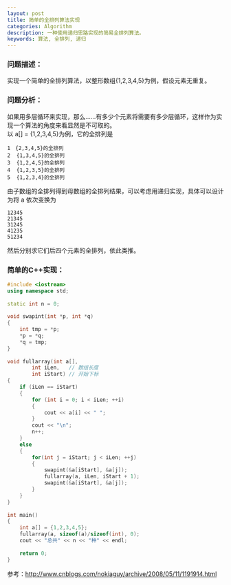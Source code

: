 ```yaml
---
layout: post
title: 简单的全排列算法实现 
categories: Algorithm
description: 一种使用递归思路实现的简易全排列算法。
keywords: 算法, 全排列, 递归
---
```


### 问题描述：
实现一个简单的全排列算法，以整形数组{1,2,3,4,5}为例，假设元素无重复。
 
### 问题分析：
如果用多层循环来实现，那么……有多少个元素将需要有多少层循环，这样作为实现一个算法的角度来看显然是不可取的。  
以 a[] = {1,2,3,4,5}为例，它的全排列是  

```
1　{2,3,4,5}的全排列
2  {1,3,4,5}的全排列
3  {1,2,4,5}的全排列
4  {1,2,3,5}的全排列
5  {1,2,3,4}的全排列
```

由子数组的全排列得到母数组的全排列结果，可以考虑用递归实现，具体可以设计为将 a 依次变换为  

```
12345
21345
31245
41235
51234
```

然后分别求它们后四个元素的全排列，依此类推。
 
### 简单的C++实现：

```c++
#include <iostream>  
using namespace std;  
  
static int n = 0;  
  
void swapint(int *p, int *q)  
{  
    int tmp = *p;  
    *p = *q;  
    *q = tmp;  
}  
  
void fullarray(int a[],   
        int iLen,   // 数组长度  
        int iStart) // 开始下标  
{  
    if (iLen == iStart)  
    {  
        for (int i = 0; i < iLen; ++i)  
        {  
            cout << a[i] << " ";  
        }  
        cout << "\n";  
        n++;  
    }  
    else  
    {  
        for(int j = iStart; j < iLen; ++j)  
        {  
            swapint(&a[iStart], &a[j]);  
            fullarray(a, iLen, iStart + 1);  
            swapint(&a[iStart], &a[j]);  
        }  
    }  
}  
  
int main()  
{  
    int a[] = {1,2,3,4,5};  
    fullarray(a, sizeof(a)/sizeof(int), 0);  
    cout << "总共" << n << "种" << endl;  
  
    return 0;  
}  
```
 
参考：<http://www.cnblogs.com/nokiaguy/archive/2008/05/11/1191914.html>
